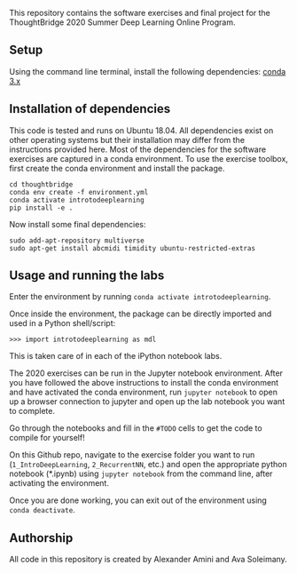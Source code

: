 This repository contains the software exercises and final project for the ThoughtBridge 2020 Summer Deep Learning Online Program.

## Setup
Using the command line terminal, install the following dependencies: [conda 3.x](https://docs.conda.io/en/latest/miniconda.html)

## Installation of dependencies
This code is tested and runs on Ubuntu 18.04. All dependencies exist on other operating systems but their installation may differ from the instructions provided here. Most of the dependencies for the software exercises are captured in a conda environment. To use the exercise toolbox, first create the conda environment and install the package.
```
cd thoughtbridge
conda env create -f environment.yml
conda activate introtodeeplearning
pip install -e .
```

Now install some final dependencies:
```
sudo add-apt-repository multiverse
sudo apt-get install abcmidi timidity ubuntu-restricted-extras
```

## Usage and running the labs
Enter the environment by running `conda activate introtodeeplearning`.

Once inside the environment, the package can be directly imported and used in a Python shell/script: 
```
>>> import introtodeeplearning as mdl
```
This is taken care of in each of the iPython notebook labs. 

The 2020 exercises can be run in the Jupyter notebook environment. After you have followed the above instructions to install the conda environment and have activated the conda environment, run `jupyter notebook` to open up a browser connection to jupyter and open up the lab notebook you want to complete.

Go through the notebooks and fill in the `#TODO` cells to get the code to compile for yourself!

On this Github repo, navigate to the exercise folder you want to run (`1_IntroDeepLearning`, `2_RecurrentNN`, etc.) and open the appropriate python notebook (\*.ipynb) using `jupyter notebook` from the command line, after activating the environment.

Once you are done working, you can exit out of the environment using `conda deactivate`.

## Authorship
All code in this repository is created by Alexander Amini and Ava Soleimany.
